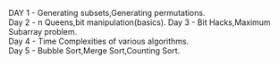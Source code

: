 DAY 1 - Generating subsets,Generating permutations.  
Day 2 - n Queens,bit manipulation(basics).
Day 3 - Bit Hacks,Maximum Subarray problem.   
Day 4 - Time Complexities of various algorithms.  
Day 5 - Bubble Sort,Merge Sort,Counting Sort.  

 
